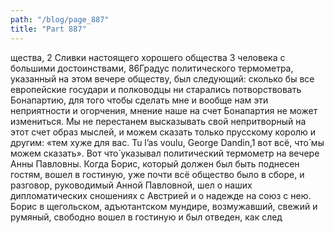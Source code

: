 ```yaml
---
path: "/blog/page_887"
title: "Part 887"
---
```


щества,
2 Сливки настоящего хорошего общества
3 человека с большими достоинствами,
86Градус политического термометра, указанный на этом вечере обществу, был следующий: сколько бы все европейские государи и полководцы ни старались потворствовать Бонапартию, для того чтобы сделать мне и вообще нам эти неприятности и огорчения, мнение наше на счет Бонапартия не может измениться. Мы не перестанем высказывать свой непритворный на этот счет образ мыслей, и можем сказать только прусскому королю и другим: «тем хуже для вас. Tu l’as voulu, George Dandin,1 вот всё, что́ мы можем сказать». Вот что́ указывал политический термометр на вечере Анны Павловны. Когда Борис, который должен был быть поднесен гостям, вошел в гостиную, уже почти всё общество было в сборе, и разговор, руководимый Анной Павловной, шел о наших дипломатических сношениях с Австрией и о надежде на союз с нею.
Борис в щегольском, адъютантском мундире, возмужавший, свежий и румяный, свободно вошел в гостиную и был отведен, как след
